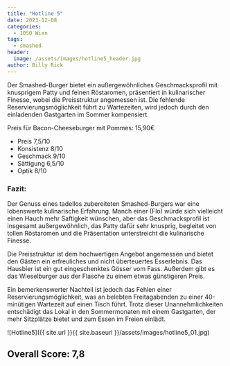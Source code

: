 ```yaml
---
title: "Hotline 5"
date: 2023-12-08
categories:
  - 1050 Wien
tags:
  - smashed
header:
  image: /assets/images/hotline5_header.jpg
author: Billy Rick
---
```


Der Smashed-Burger bietet ein außergewöhnliches Geschmacksprofil mit knusprigem Patty und feinen Röstaromen, präsentiert in kulinarischer Finesse, wobei die Preisstruktur angemessen ist. Die fehlende Reservierungsmöglichkeit führt zu Wartezeiten, wird jedoch durch den einladenden Gastgarten im Sommer kompensiert.

Preis für Bacon-Cheeseburger mit Pommes: 15,90€
- Preis 7,5/10
- Konsistenz 8/10
- Geschmack 9/10
- Sättigung 6,5/10
- Optik 8/10

### Fazit:
Der Genuss eines tadellos zubereiteten Smashed-Burgers war eine lobenswerte kulinarische Erfahrung. Manch einer (Flo) würde sich vielleicht einen Hauch mehr Saftigkeit wünschen, aber das Geschmacksprofil ist insgesamt außergewöhnlich, das Patty dafür sehr knusprig, begleitet von tollen Röstaromen und die Präsentation unterstreicht die kulinarische Finesse.

Die Preisstruktur ist dem hochwertigen Angebot angemessen und bietet den Gästen ein erfreuliches und nicht überteuertes Esserlebnis. Das Hausbier ist ein gut eingeschenktes Gösser vom Fass. Außerdem gibt es das Wieselburger aus der Flasche zu einem etwas günstigeren Preis.

Ein bemerkenswerter Nachteil ist jedoch das Fehlen einer Reservierungsmöglichkeit, was an belebten Freitagabenden zu einer 40-minütigen Wartezeit auf einen Tisch führt. Trotz dieser Unannehmlichkeiten entschädigt das Lokal in den Sommermonaten mit einem Gastgarten, der mehr Sitzplätze bietet und zum Essen im Freien einlädt.

![Hotline5]({{ site.url }}{{ site.baseurl }}/assets/images/hotline5_01.jpg)

## Overall Score: 7,8
